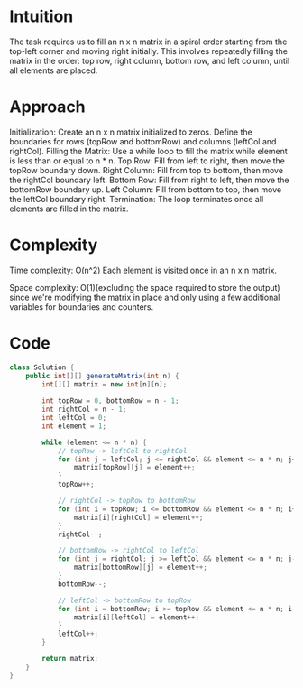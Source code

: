 # Intuition
The task requires us to fill an n x n matrix in a spiral order starting from the top-left corner and moving right initially. This involves repeatedly filling the matrix in the order: top row, right column, bottom row, and left column, until all elements are placed.

# Approach

Initialization: Create an n x n matrix initialized to zeros. Define the boundaries for rows (topRow and bottomRow) and columns (leftCol and rightCol).
Filling the Matrix:
Use a while loop to fill the matrix while element is less than or equal to n * n.
Top Row: Fill from left to right, then move the topRow boundary down.
Right Column: Fill from top to bottom, then move the rightCol boundary left.
Bottom Row: Fill from right to left, then move the bottomRow boundary up.
Left Column: Fill from bottom to top, then move the leftCol boundary right.
Termination: The loop terminates once all elements are filled in the matrix.

# Complexity

Time complexity:
O(n^2)
Each element is visited once in an n x n matrix.

Space complexity:
O(1)(excluding the space required to store the output) since we're modifying the matrix in place and only using a few additional variables for boundaries and counters.

# Code

```java
class Solution {
    public int[][] generateMatrix(int n) {
        int[][] matrix = new int[n][n];
        
        int topRow = 0, bottomRow = n - 1;
        int rightCol = n - 1;
        int leftCol = 0;
        int element = 1;

        while (element <= n * n) {
            // topRow -> leftCol to rightCol 
            for (int j = leftCol; j <= rightCol && element <= n * n; j++) {
                matrix[topRow][j] = element++;
            }
            topRow++;

            // rightCol -> topRow to bottomRow 
            for (int i = topRow; i <= bottomRow && element <= n * n; i++) {
                matrix[i][rightCol] = element++;
            }
            rightCol--;

            // bottomRow -> rightCol to leftCol 
            for (int j = rightCol; j >= leftCol && element <= n * n; j--) {
                matrix[bottomRow][j] = element++;
            }
            bottomRow--;

            // leftCol -> bottomRow to topRow 
            for (int i = bottomRow; i >= topRow && element <= n * n; i--) {
                matrix[i][leftCol] = element++;
            }
            leftCol++;
        }

        return matrix;
    }
}
```